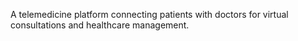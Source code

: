 A telemedicine platform connecting patients with doctors for virtual consultations and healthcare management.
